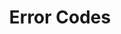 ---
title: Error Codes
product-type: "connect"
content-type: "js-doc"
order: 4

sections:
  - content: |
      {% include developers/js-response-codes.html %}
---